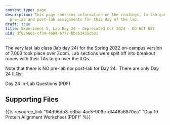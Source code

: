 ```yaml
---
content_type: page
description: This page contains information on the readings, in-lab questions, and
  pre-lab and post-lab assignments for this day of the lab.
draft: true
title: Experiment 5, Lab Day 24 - deprecated Oct 2024 - DO NOT USE
uid: df826666-cf34-4604-b777-bbe53455cb31
---
```

The very last lab class (lab day 24) for the Spring 2022 on-campus version of 7.003 took place over Zoom. Lab sections were split off into breakout rooms with their TAs to go over the ILQs.

Note that there is NO pre-lab nor post-lab for Day 24.  There are only Day 24 ILQs:

Day 24 In-Lab Questions (PDF)

## Supporting Files

{{% resource_link "94d96db3-ddba-4ac5-906e-df446a6870ea" "Day 19 Protein Alignment Worksheet (PDF)" %}}